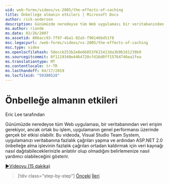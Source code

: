 ```yaml
---
uid: web-forms/videos/vs-2005/the-effects-of-caching
title: Önbelleğe almanın etkileri | Microsoft Docs
author: rick-anderson
description: Günümüzde neredeyse tüm Web uygulaması bir veritabanından veri erişim gerekiyor, ancak bu ortak işlem üzerinde genel performansını gerçek bir etkisi olabilir bir...
ms.author: riande
ms.date: 03/26/2007
ms.assetid: 806acc93-7f97-4ba1-92a5-f90146bd51f8
msc.legacyurl: /web-forms/videos/vs-2005/the-effects-of-caching
msc.type: video
ms.openlocfilehash: 5deccb253b2e8e6b853f615413da3b9b161239b9
ms.sourcegitcommit: 0f1119340e4464720cfd16d0ff15764746ea1fea
ms.translationtype: MT
ms.contentlocale: tr-TR
ms.lasthandoff: 04/17/2019
ms.locfileid: "59380528"
---
```

# <a name="the-effects-of-caching"></a>Önbelleğe almanın etkileri

Eric Lee tarafından

Günümüzde neredeyse tüm Web uygulaması, bir veritabanından veri erişim gerekiyor, ancak ortak bu işlem, uygulamanın genel performansı üzerinde gerçek bir etkisi olabilir. Bu videoda, Visual Studio Team System, uygulamanızı veritabanına fazlalık çağrıları yapma ve ardından ASP.NET 2.0 önbelleğe alma işlevinin fazlalık çağrıları ortadan kaldırmak için veri kaynağı nasıl dağıtabileceklerinizle anlatılır olup olmadığını belirlemenize nasıl yardımcı olabileceğini gösterir.

[&#9654;Videoyu (15 dakika)](https://channel9.msdn.com/Blogs/ASP-NET-Site-Videos/the-effects-of-caching)

> [!div class="step-by-step"]
> [Önceki](custom-extraction-rules-and-coded-web-tests.md)
> [İleri](using-the-load-test-agent.md)
